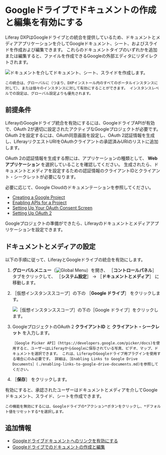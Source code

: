 # Googleドライブでドキュメントの作成と編集を有効にする

Liferay DXPはGoogleドライブとの統合を提供しているため、ドキュメントとメディアアプリケーションを介してGoogleドキュメント、シート、およびスライドを作成および編集できます。 これらのドキュメントタイプのいずれかを追加または編集すると、ファイルを作成できるGoogleの外部エディタにリダイレクトされます。

![ドキュメントを介してドキュメント、シート、スライドを作成します。](./enabling-document-creation-and-editing-with-google-drive/images/01.png)

```{note}
この統合は、グローバルに（つまり、DXPインストール内のすべてのポータルインスタンスに対して）、または個々のインスタンスに対して有効にすることができます。 インスタンスレベルでの設定は、グローバル設定よりも優先されます。
```

<a name="前提条件" />

## 前提条件

LiferayのGoogleドライブ統合を有効にするには、GoogleドライブAPIが有効で、OAuth 2が適切に設定されたアクティブなGoogleプロジェクトが必要です。 OAuth 2を設定するには、OAuth同意画面を設定し、OAuth 2認証情報を生成し、LiferayリクエストURIをOAuthクライアントの承認済みURIのリストに追加します。

OAuth 2の認証情報を生成する際には、アプリケーションの種類として、 **Webアプリケーション** を選択していることを確認してください。 生成されたら、ドキュメントとメディアを設定するための認証情報のクライアントIDとクライアント・シークレットが必要になります。

必要に応じて、Google Cloudのドキュメンテーションを参照してください。

* [Creating a Google Project](https://support.google.com/googleapi/answer/6251787?hl=en&ref_topic=7014522)
* [Enabling APIs for a Project](https://support.google.com/googleapi/answer/6158841)
* [Setting Up Your OAuth Consent Screen](https://support.google.com/cloud/answer/10311615?hl=en)
* [Setting Up OAuth 2](https://support.google.com/cloud/answer/6158849)

Googleプロジェクトの準備ができたら、Liferayのドキュメントとメディアアプリケーションを設定できます。

<a name="ドキュメントとメディアの設定" />

## ドキュメントとメディアの設定

以下の手順に従って、LiferayとGoogleドライブの統合を有効にします。

1. **グローバルメニュー**（![Global Menu](../../../../images/icon-applications-menu.png)）を開き、 ［**コントロールパネル**］ タブをクリックして、 ［**システム設定**］ &rarr; ［**ドキュメントとメディア**］ に移動します。

1. ［仮想インスタンススコープ］の下の ［**Google ドライブ**］ をクリックします。

    ![［仮想インスタンススコープ］の下の［Google ドライブ］をクリックします。](./enabling-document-creation-and-editing-with-google-drive/images/02.png)

1. GoogleプロジェクトのOAuth 2 **クライアントID** と **クライアント・シークレット** を入力します。

   ```{note}
   ［Google Picker API］(https://developers.google.com/picker/docs)を使用すると、ユーザーはLiferayからGoogleに保存されている写真、ビデオ、マップ、ドキュメントを選択できます。 これは、LiferayのGoogleドライブ用プラグインを使用する場合にのみ必要です。 詳細は、［Enabling Links to Google Drive Documents］(./enabling-links-to-google-drive-documents.md)を参照してください。
   ```

1. ［**保存**］ をクリックします。

有効にすると、承認されたユーザーはドキュメントとメディアを介してGoogleドキュメント、スライド、シートを作成できます。

```{note}
この機能を無効にするには、Googleドライブの*アクション*ボタンをクリックし、*デフォルト値をリセットする*を選択します。
```

<a name="追加情報" />

## 追加情報

* [Googleドライブドキュメントへのリンクを有効にする](./enabling-links-to-google-drive-documents.md)
* [Googleドライブでのドキュメントの作成と編集](../../uploading-and-managing/creating-documents/creating-and-editing-documents-with-google-drive.md)
